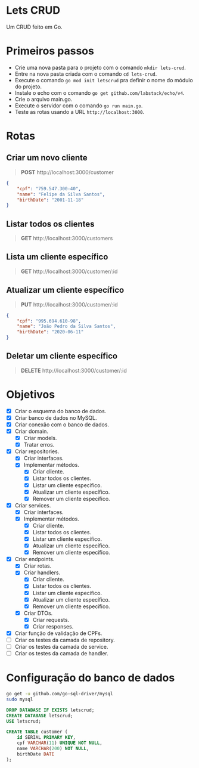 # Lets CRUD
Um CRUD feito em Go.

# Primeiros passos
- Crie uma nova pasta para o projeto com o comando `mkdir lets-crud`.
- Entre na nova pasta criada com o comando `cd lets-crud`.
- Execute o comando `go mod init letscrud` pra definir o nome do módulo do projeto.
- Instale o echo com o comando `go get github.com/labstack/echo/v4`.
- Crie o arquivo main.go.
- Execute o servidor com o comando `go run main.go`.
- Teste as rotas usando a URL `http://localhost:3000`.

# Rotas
## Criar um novo cliente
> **POST** http://localhost:3000/customer
```json
{
	"cpf": "759.547.300-40",
	"name": "Felipe da Silva Santos",
	"birthDate": "2001-11-18"
}

```
## Listar todos os clientes
> **GET** http://localhost:3000/customers
## Lista um cliente específico
> **GET** http://localhost:3000/customer/:id
## Atualizar um cliente específico
> **PUT** http://localhost:3000/customer/:id
```json
{
	"cpf": "995.694.610-98",
	"name": "João Pedro da Silva Santos",
	"birthDate": "2020-06-11"
}
```
## Deletar um cliente específico
> **DELETE** http://localhost:3000/customer/:id

# Objetivos
- [x] Criar o esquema do banco de dados.
- [x] Criar banco de dados no MySQL.
- [x] Criar conexão com o banco de dados.
- [x] Criar domain.
    - [x] Criar models.
    - [x] Tratar erros.
- [x] Criar repositories.
    - [x] Criar interfaces.
    - [x] Implementar métodos.
        - [x] Criar cliente.
        - [x] Listar todos os clientes.
        - [x] Listar um cliente específico.
        - [x] Atualizar um cliente específico.
        - [x] Remover um cliente específico.
- [x] Criar services.
    - [x] Criar interfaces.
    - [x] Implementar métodos.
        - [x] Criar cliente.
        - [x] Listar todos os clientes.
        - [x] Listar um cliente específico.
        - [x] Atualizar um cliente específico.
        - [x] Remover um cliente específico.
- [x] Criar endpoints.
    - [x] Criar rotas.
    - [x] Criar handlers.
        - [x] Criar cliente.
        - [x] Listar todos os clientes.
        - [x] Listar um cliente específico.
        - [x] Atualizar um cliente específico.
        - [x] Remover um cliente específico.
    - [x] Criar DTOs.
        - [x] Criar requests.
        - [x] Criar responses.
- [x] Criar função de validação de CPFs.
- [ ] Criar os testes da camada de repository.
- [ ] Criar os testes da camada de service.
- [ ] Criar os testes da camada de handler.

# Configuração do banco de dados
```bash
go get -u github.com/go-sql-driver/mysql
sudo mysql
```
```sql
DROP DATABASE IF EXISTS letscrud;
CREATE DATABASE letscrud;
USE letscrud;

CREATE TABLE customer (
    id SERIAL PRIMARY KEY,
    cpf VARCHAR(11) UNIQUE NOT NULL,
    name VARCHAR(200) NOT NULL,
    birthDate DATE
);
```

